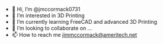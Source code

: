 - 👋 Hi, I’m @jmccormack0731
- 👀 I’m interested in 3D Printing
- 🌱 I’m currently learning FreeCAD and advanced 3D Printing
- 💞️ I’m looking to collaborate on ...
- 📫 How to reach me jimmccormack@ameritech.net

<!---
jmccormack0731/jmccormack0731 is a ✨ special ✨ repository because its `README.md` (this file) appears on your GitHub profile.
You can click the Preview link to take a look at your changes.
--->
